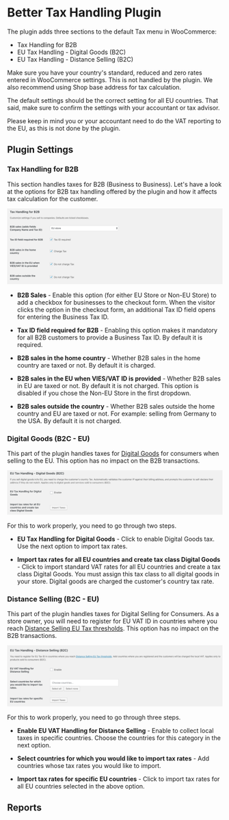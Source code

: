 # Better Tax Handling Plugin

The plugin adds three sections to the default Tax menu in WooCommerce: 

- Tax Handling for B2B
- EU Tax Handling - Digital Goods (B2C)
- EU Tax Handling - Distance Selling (B2C)

Make sure you have your country's standard, reduced and zero rates entered in WooCommerce settings. This is not handled by the plugin. We also recommend using Shop base address for tax calculation.

The default settings should be the correct setting for all EU countries. That said, make sure to confirm the settings with your accountant or tax advisor.

Please keep in mind you or your accountant need to do the VAT reporting to the EU, as this is not done by the plugin.


## Plugin Settings

### Tax Handling for B2B

This section handles taxes for B2B (Business to Business). Let's have a look at the options for B2B tax handling offered by the plugin and how it affects tax calculation for the customer.

<img src="images/tax-b2b.png" alt="Tax Handling for B2B">

- **B2B Sales** - Enable this option (for either EU Store or Non-EU Store) to add a checkbox for businesses to the checkout form. When the visitor clicks the option in the checkout form, an additional Tax ID field opens for entering the Business Tax ID. 

- **Tax ID field required for B2B** - Enabling this option makes it mandatory for all B2B customers to provide a Business Tax ID. By default it is required.

- **B2B sales in the home country** - Whether B2B sales in the home country are taxed or not. By default it is charged.

- **B2B sales in the EU when VIES/VAT ID is provided** - Whether B2B sales in EU are taxed or not. By default it is not charged. This option is disabled if you chose the Non-EU Store in the first dropdown.

- **B2B sales outside the country** - Whether B2B sales outside the home country and EU are taxed or not. For example: selling from Germany to the USA. By default it is not charged.

### Digital Goods (B2C - EU)

This part of the plugin handles taxes for [Digital Goods](https://quaderno.io/resources/eu-vat-guide/) for consumers when selling to the EU. This option has no impact on the B2B transactions.

<img src="images/tax-b2c-digital.png" alt="Digital Goods (B2C)">

For this to work properly, you need to go through two steps.

- **EU Tax Handling for Digital Goods** - Click to enable Digital Goods tax. Use the next option to import tax rates.

- **Import tax rates for all EU countries and create tax class Digital Goods** - Click to import standard VAT rates for all EU countries and create a tax class Digital Goods. You must assign this tax class to all digital goods in your store. Digital goods are charged the customer's country tax rate. 

### Distance Selling (B2C - EU)

This part of the plugin handles taxes for Digital Selling for Consumers. As a store owner, you will need to register for EU VAT ID in countries where you reach [Distance Selling EU Tax thresholds](https://www.vatlive.com/eu-vat-rules/distance-selling/distance-selling-eu-vat-thresholds/). This option has no impact on the B2B transactions.

<img src="images/tax-b2c-distance.png" alt="Distance Selling (B2C)">

For this to work properly, you need to go through three steps.

- **Enable EU VAT Handling for Distance Selling** - Enable to collect local taxes in specific countries. Choose the countries for this category in the next option. 

- **Select countries for which you would like to import tax rates** - Add countries whose tax rates you would like to import.

- **Import tax rates for specific EU countries** - Click to import tax rates for all EU countries selected in the above option. 

## Reports
